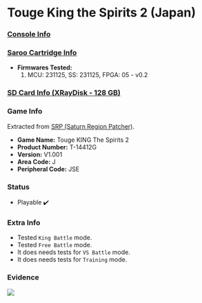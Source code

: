 # Touge King the Spirits 2 (Japan)

### [Console Info](../../../../Info/Consoles/VA13/README.md)

### [Saroo Cartridge Info](../../../../Info/Cartridges/RetroGameParadiseStore/1.32F/README.md)

- <b>Firmwares Tested:</b>
  1. MCU: 231125, SS: 231125, FPGA: 05 - v0.2

### [SD Card Info (XRayDisk - 128 GB)](../../../../Info/SdCards/XRayDisk/128GB/fat32/README.md)

### Game Info

Extracted from [SRP (Saturn Region Patcher)](https://segaxtreme.net/resources/saturn-region-patcher.81/download).

- <b>Game Name:</b> Touge KING The Spirits 2
- <b>Product Number:</b> T-14412G
- <b>Version:</b> V1.001
- <b>Area Code:</b> J
- <b>Peripheral Code:</b> JSE

### Status

- Playable :heavy_check_mark:

### Extra Info

- Tested `King Battle` mode.
- Tested `Free Battle` mode.
- It does needs tests for `VS Battle` mode.
- It does needs tests for `Training` mode.

### Evidence

[![](https://img.youtube.com/vi/5gwbqW-uIU0/0.jpg)](https://www.youtube.com/watch?v=5gwbqW-uIU0)
